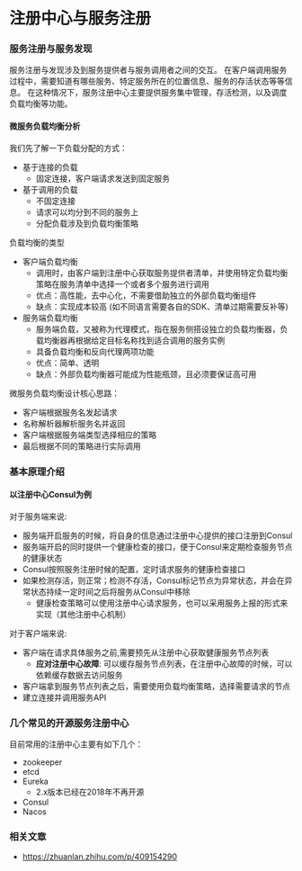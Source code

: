 注册中心与服务注册
==

### 服务注册与服务发现

服务注册与发现涉及到服务提供者与服务调用者之间的交互。 在客户端调用服务过程中，需要知道有哪些服务、特定服务所在的位置信息、服务的存活状态等等信息。 在这种情况下，服务注册中心主要提供服务集中管理，存活检测，以及调度负载均衡等功能。

#### 微服务负载均衡分析

我们先了解一下负载分配的方式：

- 基于连接的负载
    - 固定连接，客户端请求发送到固定服务
- 基于调用的负载
    - 不固定连接
    - 请求可以均分到不同的服务上
    - 分配负载涉及到负载均衡策略

负载均衡的类型

- 客户端负载均衡
    - 调用时，由客户端到注册中心获取服务提供者清单，并使用特定负载均衡策略在服务清单中选择一个或者多个服务进行调用
    - 优点：高性能，去中心化，不需要借助独立的外部负载均衡组件
    - 缺点：实现成本较高 (如不同语言需要各自的SDK、清单过期需要反补等)
- 服务端负载均衡
    - 服务端负载，又被称为代理模式，指在服务侧搭设独立的负载均衡器，负载均衡器再根据给定目标名称找到适合调用的服务实例
    - 具备负载均衡和反向代理两项功能
    - 优点：简单、透明
    - 缺点：外部负载均衡器可能成为性能瓶颈，且必须要保证高可用

微服务负载均衡设计核心思路：

- 客户端根据服务名发起请求
- 名称解析器解析服务名并返回
- 客户端根据服务端类型选择相应的策略
- 最后根据不同的策略进行实际调用

### 基本原理介绍

#### 以注册中心Consul为例

对于服务端来说:

- 服务端开启服务的时候，将自身的信息通过注册中心提供的接口注册到Consul
- 服务端开启的同时提供一个健康检查的接口，便于Consul来定期检查服务节点的健康状态
- Consul按照服务注册时候的配置，定时请求服务的健康检查接口
- 如果检测存活，则正常；检测不存活，Consul标记节点为异常状态，并会在异常状态持续一定时间之后将服务从Consul中移除
    - 健康检查策略可以使用注册中心请求服务，也可以采用服务上报的形式来实现（其他注册中心机制）

对于客户端来说:

- 客户端在请求具体服务之前,需要预先从注册中心获取健康服务节点列表
    - **应对注册中心故障**: 可以缓存服务节点列表，在注册中心故障的时候，可以依赖缓存数据去访问服务
- 客户端拿到服务节点列表之后，需要使用负载均衡策略，选择需要请求的节点
- 建立连接并调用服务API

### 几个常见的开源服务注册中心

目前常用的注册中心主要有如下几个：

- zookeeper
- etcd
- Eureka
    - 2.x版本已经在2018年不再开源
- Consul
- Nacos



### 相关文章

- https://zhuanlan.zhihu.com/p/409154290